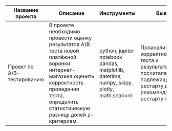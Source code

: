 |Название проекта|Описание|Инструменты|Вывод|
|-|--------|---|---|
|Проект по А/B-тестированию|В проекте необходимо провести оценку результатов А/В теста новой платёжной воронки интернет-магазина,оценить корректность проведения теста, определить статистическую разницу долей z-критерием.|python, jupiter notebook pandas, matplotlib, datetime, numpy, scipy, plotly, math,seaborn|Проанализировала корректность А/В теста и результаты, посчитала тест подлежащим рестарту,дала рекомендации по рестарту теста|
